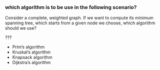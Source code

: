 ### which algorithm is to be use in the following scenario?

Consider a complete, weighted graph. If we want to compute its minimum spanning tree,
which starts from a given node we choose, which algorithm should we use?

???

* Prim’s algorithm
* Kruskal’s algorithm
* Knapsack algorithm
* Dijkstra’s algorithm
